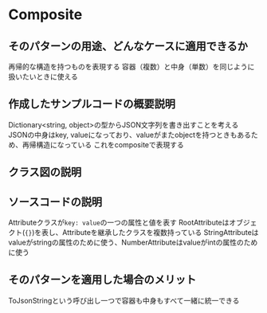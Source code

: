 # Composite

## そのパターンの用途、どんなケースに適用できるか
再帰的な構造を持つものを表現する
容器（複数）と中身（単数）を同じように扱いたいときに使える

## 作成したサンプルコードの概要説明
Dictionary<string, object>の型からJSON文字列を書き出すことを考える  
JSONの中身はkey, valueになっており、valueがまたobjectを持つときもあるため、再帰構造になっている
これをcompositeで表現する

## クラス図の説明


## ソースコードの説明
Attributeクラスが`key: value`の一つの属性と値を表す
RootAttributeはオブジェクト(`{}`)を表し、Attributeを継承したクラスを複数持っている
StringAttributeはvalueがstringの属性のために使う、NumberAttributeはvalueがintの属性のために使う

## そのパターンを適用した場合のメリット
ToJsonStringという呼び出し一つで容器も中身もすべて一緒に統一できる